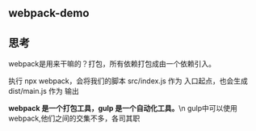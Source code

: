 ## webpack-demo


## 思考
webpack是用来干嘛的？打包，所有依赖打包成由一个依赖引入。


执行 npx webpack，会将我们的脚本 src/index.js 作为 入口起点，也会生成 dist/main.js 作为 输出


**webpack 是一个打包工具，gulp 是一个自动化工具。**\n
gulp中可以使用webpack,他们之间的交集不多，各司其职